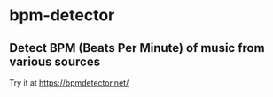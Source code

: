# bpm-detector

## Detect BPM (Beats Per Minute) of music from various sources

Try it at https://bpmdetector.net/
